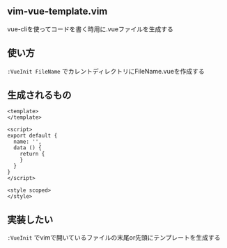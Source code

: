 ## vim-vue-template.vim
vue-cliを使ってコードを書く時用に.vueファイルを生成する

## 使い方

`:VueInit FileName` でカレントディレクトリにFileName.vueを作成する

## 生成されるもの

```
<template>
</template>

<script>
export default {
  name: '',
  data () {
    return {
    }
  }
}
</script>

<style scoped>
</style>
```

## 実装したい

`:VueInit` でvimで開いているファイルの末尾or先頭にテンプレートを生成する
